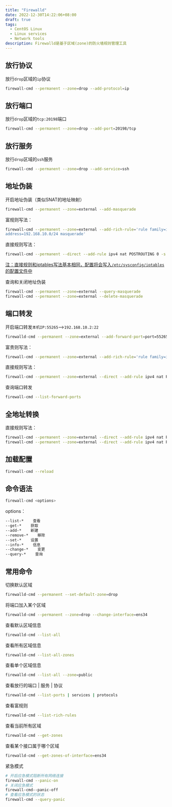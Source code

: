 ```yaml
---
title: "Firewalld"
date: 2022-12-30T14:22:06+08:00
draft: true
tags:
  - CentOS Linux
  - Linux services
  - Network tools
description: Firewalld是基于区域(zone)的防火墙规则管理工具
---
```


## 

## 放行协议

放行`drop`区域的`ip`协议

```bash
firewall-cmd --permanent --zone=drop --add-protocol=ip
```

## 放行端口

放行`drop`区域的`tcp:20198`端口

```bash
firewall-cmd --permanent --zone=drop --add-port=20198/tcp
```

## 放行服务

放行`drop`区域的`ssh`服务

```bash
firewall-cmd --permanent --zone=drop --add-service=ssh
```

## 地址伪装

开启地址伪装（类似SNAT的地址映射）

```bash
firewall-cmd --permanent --zone=external --add-masquerade
```

富规则写法：

```bash
firewall-cmd --permanent --zone=external --add-rich-rule='rule family=ipv4 source
address=192.168.10.0/24 masquerade'
```

直接规则写法：

```bash
firewall-cmd --permanent --direct --add-rule ipv4 nat POSTROUTING 0 -s 192.168.10.0/24 -j SNAT --to-source 1.1.1.1
```

<u>注：直接规则和iptables写法基本相同，配置将会写入`/etc/sysconfig/iptables`的配置文件中</u>

查询和关闭地址伪装

```bash
firewall-cmd --permanent --zone=external --query-masquerade 
firewall-cmd --permanent --zone=external --delete-masquerade 
```

## 端口转发

开启端口转发`本机IP:55265`-->`192.168.10.2:22`

```bash
firewalld-cmd --permanent --zone=external --add-forward-port=port=55265:proto=tcp:toport=22:toaddr=192.168.10.2
```

富贵则写法：

```bash
firewall-cmd --permanent --zone=external --add-rich-rule='rule family=ipv4 source address=192.168.66.0/24 forward-port port=55265 protocol=tcp to-port=22 to-addr=192.168.10.2'
```

直接规则写法：

```bash
firewall-cmd --permanent --zone=external --direct --add-rule ipv4 nat PREROUTING 0 -s 192.168.66.0/24 -d 192.168.66.0/24 -p tcp --dport 55265 -j DNAT --to-destination 192.168.10.2:22
```

查询端口转发

```bash
firewall-cmd --list-forward-ports
```

## 全地址转换

直接规则写法：

```bash
firewall-cmd --permanent --zone=external --direct --add-rule ipv4 nat PREROUTING 0 -s 192.168.68.2/32 -d 192.168.68.1/32 -j DNAT --to-destination 192.168.66.2
firewall-cmd --permanent --zone=external --direct --add-rule ipv4 nat POSTROUTING 0 -s 192.168.66.2/32 -d 192.168.68.2/32 -j SNAT --to-source 192.168.68.1
```

## 加载配置

```bash
firewall-cmd --reload
```

 

## 命令语法

```bash
firewall-cmd <options>
```

options：

```bash
--list-*    查看
--get-*    获取
--add-*    新建
--remove-*    移除
--set-*    设置
--info-*    信息
--change-*    变更
--query-*    查询
```

 

## 常用命令

切换默认区域

```bash
firewalld-cmd --permanent --set-default-zone=drop
```

将端口加入某个区域

```bash
firewalld-cmd --permanent --zone=drop --change-interface=ens34
```

查看默认区域信息

```bash
firewalld-cmd --list-all
```

查看所有区域信息

```bash
firewalld-cmd --list-all-zones
```

查看单个区域信息

```bash
firewalld-cmd --list-all --zone=public
```

查看放行的端口 | 服务 | 协议

```bash
firewalld-cmd --list-ports | services | protocols
```

查看富规则

```bash
firewalld-cmd --list-rich-rules
```

查看当前所有区域

```bash
firewalld-cmd --get-zones
```

查看某个接口属于哪个区域

```bash
firewalld-cmd --get-zones-of-interface=ens34
```

紧急模式

```bash
# 开启应急模式阻断所有网络连接
firewall-cmd --panic-on
# 关闭应急模式
firewall-cmd--panic-off
# 查看应急模式的状态
firewall-cmd --query-panic
```

# 

